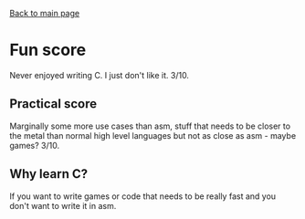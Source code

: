 [Back to main page](../readme.md)
# Fun score
Never enjoyed writing C.  I just don't like it.  3/10.

## Practical score
Marginally some more use cases than asm, stuff that needs to be closer to the metal than normal high level languages but not as close as asm - maybe games?  3/10. 
  
## Why learn C?
If you want to write games or code that needs to be really fast and you don't want to write it in asm.  